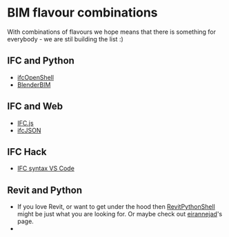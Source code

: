 # BIM flavour combinations

With combinations of flavours we hope means that there is something for everybody - we are stil building the list :)

## IFC and Python
- [ifcOpenShell](https://github.com/ISBE-TUe/IfcOpenShell)
- [BlenderBIM](https://blenderbim.org/)

## IFC and Web
- [IFC.js](https://agviegas.github.io/ifcjs-docs/#/introduction)
- [ifcJSON](https://github.com/buildingSMART/ifcJSON)

## IFC Hack
- [IFC syntax VS Code ](https://github.com/AlanRynne/ifc-syntax)

## Revit and Python
- If you love Revit, or want to get under the hood then [RevitPythonShell](https://github.com/architecture-building-systems/revitpythonshell) might be just what you are looking for. Or maybe check out [eirannejad](https://github.com/eirannejad)'s page.
- 
